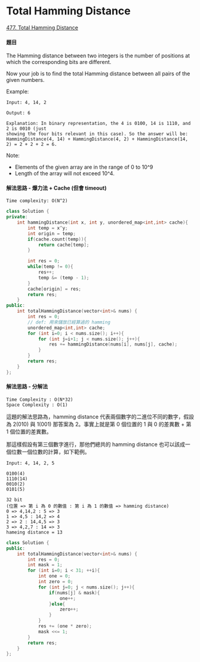 # Total Hamming Distance



[477. Total Hamming Distance](https://leetcode.com/problems/total-hamming-distance/)

#### 題目

The Hamming distance between two integers is the number of positions at which the corresponding bits are different.

Now your job is to find the total Hamming distance between all pairs of the given numbers.

Example:

```text
Input: 4, 14, 2

Output: 6

Explanation: In binary representation, the 4 is 0100, 14 is 1110, and 2 is 0010 (just
showing the four bits relevant in this case). So the answer will be:
HammingDistance(4, 14) + HammingDistance(4, 2) + HammingDistance(14, 2) = 2 + 2 + 2 = 6.
```

Note:

* Elements of the given array are in the range of 0 to 10^9
* Length of the array will not exceed 10^4.

#### 解法思路 - 爆力法 + Cache \(但會 timeout\)

```text
Time complexity: O(N^2)
```

```cpp
class Solution {
private:
    int hammingDistance(int x, int y, unordered_map<int,int> cache){
        int temp = x^y;
        int origin = temp;
        if(cache.count(temp)){
            return cache[temp];
        }

        int res = 0;
        while(temp != 0){
            res++;
            temp &= (temp - 1);
        }
        cache[origin] = res;
        return res;
    }
public:
    int totalHammingDistance(vector<int>& nums) {
        int res = 0;
        // def: 用來儲放已經算過的 hamming
        unordered_map<int,int> cache;
        for (int i=0; i < nums.size(); i++){
            for (int j=i+1; j < nums.size(); j++){
                res += hammingDistance(nums[i], nums[j], cache);
            }
        }
        return res;
    }
};
```

#### 解法思路 - 分解法

```text
Time Complexity : O(N*32)
Space Complexity : O(1)
```

這題的解法思路為，hamming distance 代表兩個數字的二進位不同的數字，假設為 2\(010\) 與 1\(001\) 那答案為 2。事實上就是第 0 個位置的 1 與 0 的差異數 + 第 1 個位置的差異數。

那這樣假設有第三個數字進行，那他們總共的 hamming distance 也可以該成一個位數一個位數的計算，如下範例。

```text
Input: 4, 14, 2, 5

0100(4)
1110(14)
0010(2)
0101(5)

32 bit
(位置 => 第 i 為 0 的數值 : 第 i 為 1 的數值 => hamming distance)
0 => 4,14,2 : 5 => 3
1 => 4,5 : 14,2 => 4
2 => 2 : 14,4,5 => 3
3 => 4,2,7 : 14 => 3
hameing distance = 13
```

```cpp
class Solution {
public:
    int totalHammingDistance(vector<int>& nums) {
        int res = 0;
        int mask = 1;
        for (int i=0; i < 31; ++i){
            int one = 0;
            int zero = 0;
            for (int j=0; j < nums.size(); j++){
                if(nums[j] & mask){
                    one++;
                }else{
                    zero++;
                }
            }
            res += (one * zero);
            mask <<= 1;
        }
        return res;
    }
};
```

